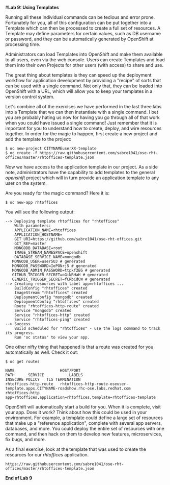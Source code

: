 #**Lab 9: Using Templates**

Running all these individual commands can be tedious and error prone.
Fortunately for you, all of this configuration can be put together into a
Template which can then be processed to create a full set of resources. A
Template may define parameters for certain values, such as DB username or
password, and they can be automatically generated by OpenShift at processing
time.

Administrators can load Templates into OpenShift and make them available to
all users, even via the web console. Users can create Templates and load them
into their own Projects for other users (with access) to share and use.

The great thing about templates is they can speed up the deployment workflow for
application development by providing a "recipe" of sorts that can be used with a
single command.  Not only that, they can be loaded into OpenShift with a URL,
which will allow you to keep your templates in a version control system.

Let's combine all of the exercises we have performed in the last three labs into
a Template that we can then instantiate with a single command.  I bet you are
probably hating us now for having you go through all of that work when you could
have issued a single command! Just remember that it is important for you to
understand how to create, deploy, and wire resources together.  In order for the
magic to happen, first create a new project and add the template to the project:

	$ oc new-project CITYNAMEuserXX-template
	$ oc create -f https://raw.githubusercontent.com/sabre1041/ose-rht-offices/master/rhtoffices-template.json

Now we have access to the application template in our project.  As a side note, administrators have the capability to add templates to the general *openshift* project which will in turn provide an application template to any user on the system.

Are you ready for the magic command?  Here it is:

	$ oc new-app rhtoffices

You will see the following output:

    --> Deploying template rhtoffices for "rhtoffices"
        With parameters:
        APPLICATION_NAME=rhtoffices
        APPLICATION_HOSTNAME=
        GIT_URI=https://github.com/sabre1041/ose-rht-offices.git
        GIT_REF=master
        MONGODB_DATABASE=root
        IMAGE_STREAM_NAMESPACE=openshift
        DATABASE_SERVICE_NAME=mongodb
       MONGODB_USER=user5UJ # generated
       MONGODB_PASSWORD=IePONrj5 # generated
       MONGODB_ADMIN_PASSWORD=ttpkf2EG # generated
       GITHUB_TRIGGER_SECRET=oGiNRHaH # generated
       GENERIC_TRIGGER_SECRET=fCRbCdCW # generated
    --> Creating resources with label app=rhtoffices ...
        BuildConfig "rhtoffices" created
        ImageStream "rhtoffices" created
        DeploymentConfig "mongodb" created
        DeploymentConfig "rhtoffices" created
        Route "rhtoffices-http-route" created
        Service "mongodb" created
        Service "rhtoffices-http" created
        Service "rhtoffices-ping" created
    --> Success
        Build scheduled for "rhtoffices" - use the logs command to track its progress.
        Run 'oc status' to view your app.


One other nifty thing that happened is that a route was created for you automatically as well.  Check it out:

	$ oc get routes

	NAME                    HOST/PORT                                                                                  PATH      SERVICE           LABELS                                                               INSECURE POLICY   TLS TERMINATION
    rhtoffices-http-route   rhtoffices-http-route-oseuser-template.apps.CITYNAME-roadshow.rhc-ose.labs.redhat.com             rhtoffices-http   app=rhtoffices,application=rhtoffices,template=rhtoffices-template

OpenShift will automatically start a build for you. When it is complete, visit
your app. Does it work? Think about how this could be used in your environment.
For example, a template could define a large set of resources that make up a
"reference application", complete with several app servers, databases, and more.
You could deploy the entire set of resources with one command, and then hack on
them to develop new features, microservices, fix bugs, and more.

As a final exercise, look at the template that was used to create the
resources for our *rhtoffices* application.

    https://raw.githubusercontent.com/sabre1041/ose-rht-offices/master/rhtoffices-template.json

**End of Lab 9**